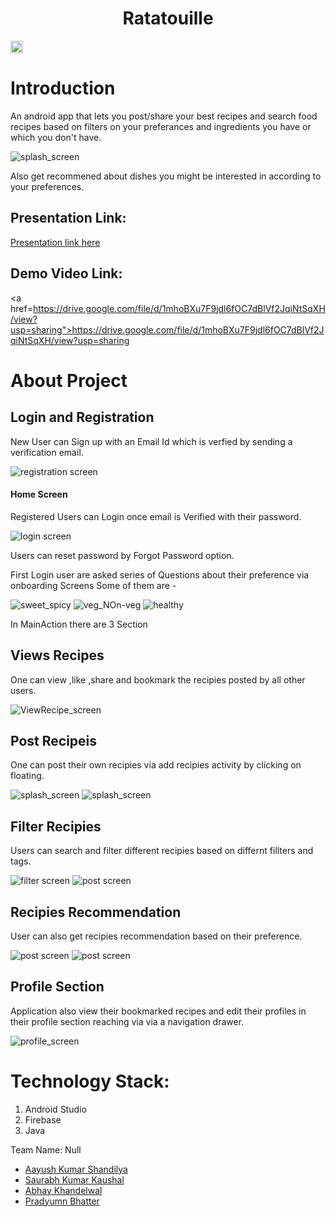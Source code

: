 <h1 align="center">Ratatouille</h1>
<p align="center">
</p>

<a href="https://hack36.com"> <img src="http://bit.ly/BuiltAtHack36" height=20px> </a>

# Introduction

An android app that lets you post/share your best recipes and search food recipes based on filters on your preferances and ingredients you have or which you don't have.

![splash_screen](https://github.com/hey-aayush/Ratatouille/blob/main/reduced_images/WhatsApp%20Image%202021-04-11%20at%2006.26.57%20(1).jpg)

Also get recommened about dishes you might be interested in according to your preferences.

## Presentation Link:
  <a href="https://docs.google.com/presentation/d/1ejRPP7dfhKtMEmDf_YVy83sp2sQ44DSbkS_ryOTR0Qk/edit?usp=sharing"> Presentation link here </a>
  
  ## Demo Video Link:
  <a href=https://drive.google.com/file/d/1mhoBXu7F9jdl6fOC7dBlVf2JqiNtSqXH/view?usp=sharing">https://drive.google.com/file/d/1mhoBXu7F9jdl6fOC7dBlVf2JqiNtSqXH/view?usp=sharing</a>
  
# About Project

## Login and Registration

New User can Sign up with an Email Id which is verfied by sending a verification email.

![registration screen](https://github.com/hey-aayush/Ratatouille/blob/main/reduced_images/WhatsApp%20Image%202021-04-11%20at%2004.58.56.jpg)

#### Home Screen

Registered Users can Login once email is Verified with their password.

![login screen](https://github.com/hey-aayush/Ratatouille/blob/main/reduced_images/WhatsApp%20Image%202021-04-11%20at%2004.57.55.jpg)

Users can reset password by Forgot Password option.

First Login user are asked series of Questions about their preference via onboarding Screens
Some of them are - 

![sweet_spicy](https://github.com/hey-aayush/Ratatouille/blob/main/reduced_images/WhatsApp%20Image%202021-04-11%20at%2005.12.28%20(6).jpg) ![veg_NOn-veg](https://github.com/hey-aayush/Ratatouille/blob/main/reduced_images/WhatsApp%20Image%202021-04-11%20at%2005.12.28%20(5).jpg) ![healthy](https://github.com/hey-aayush/Ratatouille/blob/main/reduced_images/WhatsApp%20Image%202021-04-11%20at%2005.12.28%20(3).jpg)

In MainAction there are 3 Section

## Views Recipes

One can view ,like ,share and bookmark the recipies posted by all other users. 

![ViewRecipe_screen](https://github.com/hey-aayush/Ratatouille/blob/main/reduced_images/WhatsApp%20Image%202021-04-11%20at%2004.56.51.jpg)

## Post Recipeis

One can post their own recipies via add recipies activity by clicking on floating.

![splash_screen](https://github.com/hey-aayush/Ratatouille/blob/main/reduced_images/WhatsApp%20Image%202021-04-11%20at%2006.26.57%20(3)%20(1).jpg) ![splash_screen](https://github.com/hey-aayush/Ratatouille/blob/main/reduced_images/WhatsApp%20Image%202021-04-11%20at%2006.26.57%20(1)%20(1).jpg)

## Filter Recipies

Users can search and filter different recipies based on differnt fillters and tags.

![filter screen](https://github.com/hey-aayush/Ratatouille/blob/main/reduced_images/WhatsApp%20Image%202021-04-11%20at%2004.57.31.jpg) ![post screen](https://github.com/hey-aayush/Ratatouille/blob/main/reduced_images/WhatsApp%20Image%202021-04-11%20at%2004.57.23.jpg)

## Recipies Recommendation

User can also get recipies recommendation based on their preference.

![post screen](https://github.com/hey-aayush/Ratatouille/blob/main/reduced_images/WhatsApp%20Image%202021-04-11%20at%2004.57.07.jpg) ![post screen](https://github.com/hey-aayush/Ratatouille/blob/main/reduced_images/WhatsApp%20Image%202021-04-11%20at%2004.57.12.jpg) 

## Profile Section

Application also view their bookmarked recipes and edit their profiles in their profile section reaching via via a navigation drawer.

![profile_screen](https://github.com/hey-aayush/Ratatouille/blob/main/reduced_images/WhatsApp%20Image%202021-04-11%20at%2006.26.57%20(2).jpg)
  
# Technology Stack:
  1) Android Studio 
  2) Firebase
  3) Java  
  
Team Name: Null

* [Aayush Kumar Shandilya](https://github.com/hey-aayush)
* [Saurabh Kumar Kaushal](https://github.com/saurabh-bot)
* [Abhay Khandelwal](https://github.com/jaykhandelwal22)
* [Pradyumn Bhatter](https://github.com/prbhatter)
